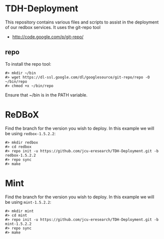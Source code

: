 TDH-Deployment
====

This repository contains various files and scripts to assist in the deployment
of our redbox services. It uses the git-repo tool 
* http://code.google.com/p/git-repo/

repo
----
To install the repo tool:

	#> mkdir ~/bin
	#> wget https://dl-ssl.google.com/dl/googlesource/git-repo/repo -O ~/bin/repo
	#> chmod +x ~/bin/repo

Ensure that ~/bin is in the PATH variable.

ReDBoX
====
Find the branch for the version you wish to deploy. In this example we will be 
using `redbox-1.5.2.2`:

	#> mkdir redbox
	#> cd redbox
	#> repo init -u https://github.com/jcu-eresearch/TDH-Deployment.git -b redbox-1.5.2.2
	#> repo sync
	#> make

Mint
====
Find the branch for the version you wish to deploy. In this example we will be 
using `mint-1.5.2.2`:

	#> mkdir mint
	#> cd mint
	#> repo init -u https://github.com/jcu-eresearch/TDH-Deployment.git -b mint-1.5.2.2
	#> repo sync
	#> make



